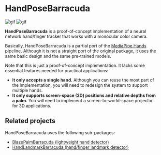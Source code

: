 HandPoseBarracuda
=================

![gif](https://i.imgur.com/jvHmCMc.gif)
![gif](https://i.imgur.com/KZmAcPa.gif)

**HandPoseBarracuda** is a proof-of-concept implementation of a neural network
hand/finger tracker that works with a monocular color camera.

Basically, HandPoseBarracuda is a partial port of the [MediaPipe Hands]
pipeline. Although it is not a straight port of the original package, it uses
the same basic design and the same pre-trained models.

[MediaPipe Hands]: https://google.github.io/mediapipe/solutions/hands.html

Note that this is just a proof-of-concept implementation. It lacks some
essential features needed for practical applications:

- **It only accepts a single hand.** Although you can reuse the most part of
  the implementation, you will need to redesign the system to support multiple
  hands.
- **It only supports screen-space (2D) positions and relative depths from
  a palm.** You will need to implement a screen-to-world-space projector for 3D
  applications.

Related projects
----------------

HandPoseBarracuda uses the following sub-packages:

- [BlazePalmBarracuda (lightweight hand detector)](https://github.com/keijiro/BlazePalmBarracuda)
- [HandLandmarkBarracuda (hand/finger landmark detector)](https://github.com/keijiro/HandLandmarkBarracuda)

